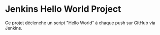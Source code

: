 # Jenkins Hello World Project

Ce projet déclenche un script "Hello World" à chaque push sur GitHub via Jenkins.
